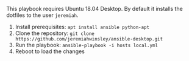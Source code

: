 This playbook requires Ubuntu 18.04 Desktop.
By default it installs the dotfiles to the user `jeremiah`.

1. Install prerequisites: `apt install ansible python-apt`
2. Clone the repository: `git clone https://github.com/jeremiahwinsley/ansible-desktop.git`
3. Run the playbook: `ansible-playbook -i hosts local.yml`
4. Reboot to load the changes
